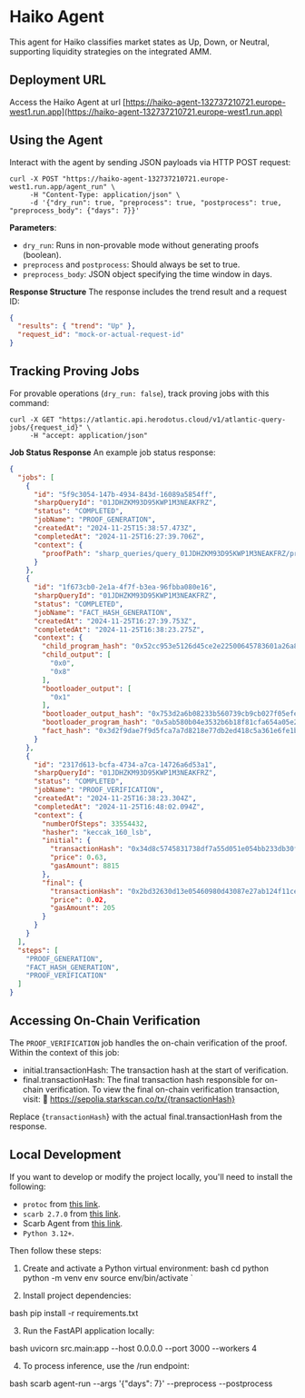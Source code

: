 # Haiko Agent

This agent for Haiko classifies market states as Up, Down, or Neutral, supporting liquidity strategies on the integrated AMM.

## Deployment URL

Access the Haiko Agent at url [https://haiko-agent-132737210721.europe-west1.run.app](https://haiko-agent-132737210721.europe-west1.run.app)

## Using the Agent

Interact with the agent by sending JSON payloads via HTTP POST request:

```shell
curl -X POST "https://haiko-agent-132737210721.europe-west1.run.app/agent_run" \
     -H "Content-Type: application/json" \
     -d '{"dry_run": true, "preprocess": true, "postprocess": true, "preprocess_body": {"days": 7}}'
```

**Parameters**:

- `dry_run`: Runs in non-provable mode without generating proofs (boolean).
- `preprocess` and `postprocess`: Should always be set to true.
- `preprocess_body`: JSON object specifying the time window in days.

**Response Structure**
The response includes the trend result and a request ID:

```json
{
  "results": { "trend": "Up" },
  "request_id": "mock-or-actual-request-id"
}
```

## Tracking Proving Jobs

For provable operations (`dry_run: false`), track proving jobs with this command:

```shell
curl -X GET "https://atlantic.api.herodotus.cloud/v1/atlantic-query-jobs/{request_id}" \
     -H "accept: application/json"
```

**Job Status Response**
An example job status response:

```json
{
  "jobs": [
    {
      "id": "5f9c3054-147b-4934-843d-16089a5854ff",
      "sharpQueryId": "01JDHZKM93D95KWP1M3NEAKFRZ",
      "status": "COMPLETED",
      "jobName": "PROOF_GENERATION",
      "createdAt": "2024-11-25T15:38:57.473Z",
      "completedAt": "2024-11-25T16:27:39.706Z",
      "context": {
        "proofPath": "sharp_queries/query_01JDHZKM93D95KWP1M3NEAKFRZ/proof.json"
      }
    },
    {
      "id": "1f673cb0-2e1a-4f7f-b3ea-96fbba080e16",
      "sharpQueryId": "01JDHZKM93D95KWP1M3NEAKFRZ",
      "status": "COMPLETED",
      "jobName": "FACT_HASH_GENERATION",
      "createdAt": "2024-11-25T16:27:39.753Z",
      "completedAt": "2024-11-25T16:38:23.275Z",
      "context": {
        "child_program_hash": "0x52cc953e5126d45ce2e22500645783601a26a895b023e4467bdb05848bb3c2d",
        "child_output": [
          "0x0",
          "0x8"
        ],
        "bootloader_output": [
          "0x1"
        ],
        "bootloader_output_hash": "0x753d2a6b08233b560739cb9cb027f05efea90e822a8bb65403acceb55dce739",
        "bootloader_program_hash": "0x5ab580b04e3532b6b18f81cfa654a05e29dd8e2352d88df1e765a84072db07",
        "fact_hash": "0x3d2f9dae7f9d5fca7a7d8218e77db2ed418c5a361e6fe1bf650b930c112a29c"
      }
    },
    {
      "id": "2317d613-bcfa-4734-a7ca-14726a6d53a1",
      "sharpQueryId": "01JDHZKM93D95KWP1M3NEAKFRZ",
      "status": "COMPLETED",
      "jobName": "PROOF_VERIFICATION",
      "createdAt": "2024-11-25T16:38:23.304Z",
      "completedAt": "2024-11-25T16:48:02.094Z",
      "context": {
        "numberOfSteps": 33554432,
        "hasher": "keccak_160_lsb",
        "initial": {
          "transactionHash": "0x34d8c5745831738df7a55d051e054bb233db30f9ea6624c41747b6c7487e2e6",
          "price": 0.63,
          "gasAmount": 8815
        },
        "final": {
          "transactionHash": "0x2bd32630d13e05460980d43087e27ab124f11cef6b1a231e074960d843a032d",
          "price": 0.02,
          "gasAmount": 205
        }
      }
    }
  ],
  "steps": [
    "PROOF_GENERATION",
    "FACT_HASH_GENERATION",
    "PROOF_VERIFICATION"
  ]
}
```

## Accessing On-Chain Verification

The `PROOF_VERIFICATION` job handles the on-chain verification of the proof. Within the context of this job:

- initial.transactionHash: The transaction hash at the start of verification.
- final.transactionHash: The final transaction hash responsible for on-chain verification. To view the final on-chain verification transaction, visit:
  🔗 https://sepolia.starkscan.co/tx/{transactionHash}

Replace {`transactionHash`} with the actual final.transactionHash from the response.

## Local Development

If you want to develop or modify the project locally, you'll need to install the following:

- `protoc` from [this link](https://grpc.io/docs/protoc-installation/).
- `scarb 2.7.0` from [this link](https://github.com/software-mansion/scarb/releases).
- Scarb Agent from [this link](https://github.com/gizatechxyz/scarb-agent).
- `Python 3.12+`.

Then follow these steps:

1. Create and activate a Python virtual environment:
   bash
   cd python
   python -m venv env
   source env/bin/activate
   `

2. Install project dependencies:

bash
pip install -r requirements.txt

3. Run the FastAPI application locally:

bash
uvicorn src.main:app --host 0.0.0.0 --port 3000 --workers 4

4. To process inference, use the /run endpoint:

bash
scarb agent-run --args '{"days": 7}' --preprocess --postprocess
